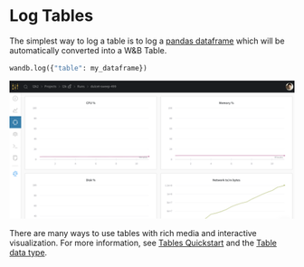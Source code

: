# Log Tables

The simplest way to log a table is to log a [pandas dataframe](https://pandas.pydata.org/pandas-docs/stable/reference/api/pandas.DataFrame.html) which will be automatically converted into a W&B Table.

```python
wandb.log({"table": my_dataframe})
```

![Tables UI](<../../../.gitbook/assets/image (4) (1).png>)

There are many ways to use tables with rich media and interactive visualization. For more information, see [Tables Quickstart](../../data-vis/tables-quickstart) and the [Table data type](../../../ref/python/data-types/table).
